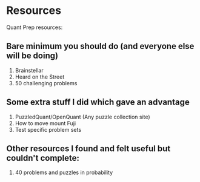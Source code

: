 # Resources

Quant Prep resources:
## Bare minimum you should do (and everyone else will be doing)

1. Brainstellar
2. Heard on the Street
3. 50 challenging problems

## Some extra stuff I did which gave an advantage

1. PuzzledQuant/OpenQuant (Any puzzle collection site)
2. How to move mount Fuji 
3. Test specific problem sets


## Other resources I found and felt useful but couldn't complete:

1. 40 problems and puzzles in probability